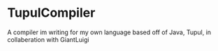 # TupulCompiler
A compiler im writing for my own language based off of Java, Tupul, in collaberation with GiantLuigi
